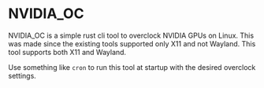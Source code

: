 # NVIDIA_OC
NVIDIA_OC is a simple rust cli tool to overclock NVIDIA GPUs on Linux. This was made since the existing tools supported only X11 and not Wayland. This tool supports both X11 and Wayland.

Use something like `cron` to run this tool at startup with the desired overclock settings.
